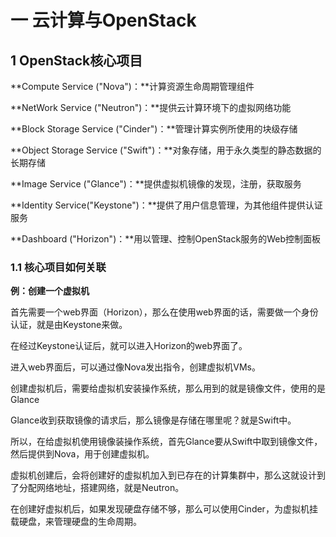 # 一 云计算与OpenStack

## 1 OpenStack核心项目

**Compute Service ("Nova")：**计算资源生命周期管理组件

**NetWork Service ("Neutron")：**提供云计算环境下的虚拟网络功能

**Block Storage Service ("Cinder")：**管理计算实例所使用的块级存储

**Object Storage Service ("Swift")：**对象存储，用于永久类型的静态数据的长期存储

**Image Service ("Glance")：**提供虚拟机镜像的发现，注册，获取服务

**Identity Service("Keystone")：**提供了用户信息管理，为其他组件提供认证服务

**Dashboard ("Horizon")：**用以管理、控制OpenStack服务的Web控制面板

### 1.1  核心项目如何关联

**例：创建一个虚拟机**

首先需要一个web界面（Horizon），那么在使用web界面的话，需要做一个身份认证，就是由Keystone来做。

在经过Keystone认证后，就可以进入Horizon的web界面了。

进入web界面后，可以通过像Nova发出指令，创建虚拟机VMs。

创建虚拟机后，需要给虚拟机安装操作系统，那么用到的就是镜像文件，使用的是Glance

Glance收到获取镜像的请求后，那么镜像是存储在哪里呢？就是Swift中。

所以，在给虚拟机使用镜像装操作系统，首先Glance要从Swift中取到镜像文件，然后提供到Nova，用于创建虚拟机。

虚拟机创建后，会将创建好的虚拟机加入到已存在的计算集群中，那么这就设计到了分配网络地址，搭建网络，就是Neutron。

在创建好虚拟机后，如果发现硬盘存储不够，那么可以使用Cinder，为虚拟机挂载硬盘，来管理硬盘的生命周期。
